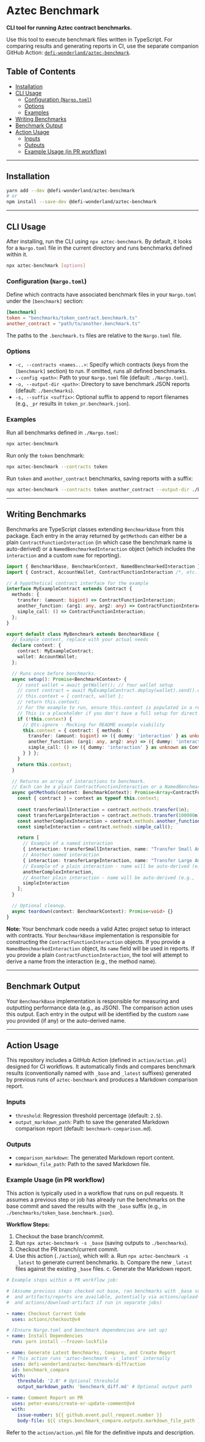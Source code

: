 # Aztec Benchmark

**CLI tool for running Aztec contract benchmarks.**

Use this tool to execute benchmark files written in TypeScript. For comparing results and generating reports in CI, use the separate companion GitHub Action: [`defi-wonderland/aztec-benchmark`](https://github.com/defi-wonderland/aztec-benchmark).

## Table of Contents

- [Installation](#installation)
- [CLI Usage](#cli-usage)
  - [Configuration (`Nargo.toml`)](#configuration-nargotoml)
  - [Options](#options)
  - [Examples](#examples)
- [Writing Benchmarks](#writing-benchmarks)
- [Benchmark Output](#benchmark-output)
- [Action Usage](#action-usage)
  - [Inputs](#inputs)
  - [Outputs](#outputs)
  - [Example Usage (in PR workflow)](#example-usage-in-pr-workflow)

---

## Installation

```sh
yarn add --dev @defi-wonderland/aztec-benchmark
# or
npm install --save-dev @defi-wonderland/aztec-benchmark
```

---

## CLI Usage

After installing, run the CLI using `npx aztec-benchmark`. By default, it looks for a `Nargo.toml` file in the current directory and runs benchmarks defined within it.

```sh
npx aztec-benchmark [options]
```

### Configuration (`Nargo.toml`)

Define which contracts have associated benchmark files in your `Nargo.toml` under the `[benchmark]` section:

```toml
[benchmark]
token = "benchmarks/token_contract.benchmark.ts"
another_contract = "path/to/another.benchmark.ts"
```

The paths to the `.benchmark.ts` files are relative to the `Nargo.toml` file.

### Options

- `-c, --contracts <names...>`: Specify which contracts (keys from the `[benchmark]` section) to run. If omitted, runs all defined benchmarks.
- `--config <path>`: Path to your `Nargo.toml` file (default: `./Nargo.toml`).
- `-o, --output-dir <path>`: Directory to save benchmark JSON reports (default: `./benchmarks`).
- `-s, --suffix <suffix>`: Optional suffix to append to report filenames (e.g., `_pr` results in `token_pr.benchmark.json`).

### Examples

Run all benchmarks defined in `./Nargo.toml`:
```sh
npx aztec-benchmark 
```

Run only the `token` benchmark:
```sh
npx aztec-benchmark --contracts token
```

Run `token` and `another_contract` benchmarks, saving reports with a suffix:
```sh
npx aztec-benchmark --contracts token another_contract --output-dir ./benchmark_results --suffix _v2
```

---

## Writing Benchmarks

Benchmarks are TypeScript classes extending `BenchmarkBase` from this package.
Each entry in the array returned by `getMethods` can either be a plain `ContractFunctionInteraction` 
(in which case the benchmark name is auto-derived) or a `NamedBenchmarkedInteraction` object 
(which includes the `interaction` and a custom `name` for reporting).

```ts
import { BenchmarkBase, BenchmarkContext, NamedBenchmarkedInteraction } from '@defi-wonderland/aztec-benchmark';
import { Contract, AccountWallet, ContractFunctionInteraction /*, etc. */ } from '@aztec/aztec.js'; // Assuming specific imports

// A hypothetical contract interface for the example
interface MyExampleContract extends Contract {
  methods: {
    transfer: (amount: bigint) => ContractFunctionInteraction;
    another_function: (arg1: any, arg2: any) => ContractFunctionInteraction;
    simple_call: () => ContractFunctionInteraction;
  };
}

export default class MyBenchmark extends BenchmarkBase {
  // Example context, replace with your actual needs
  declare context: {
    contract: MyExampleContract; 
    wallet: AccountWallet;   
  };

  // Runs once before benchmarks.
  async setup(): Promise<BenchmarkContext> {
    // const wallet = await getWallet(); // Your wallet setup
    // const contract = await MyExampleContract.deploy(wallet).send().deployed() as MyExampleContract;
    // this.context = { contract, wallet };
    // return this.context;
    // For the example to run, ensure this.context is populated in a real setup.
    // This is a placeholder if you don't have a full setup for direct README testing.
    if (!this.context) { 
      // @ts-ignore - Mocking for README example viability
      this.context = { contract: { methods: { 
        transfer: (amount: bigint) => ({ dummy: 'interaction' } as unknown as ContractFunctionInteraction),
        another_function: (arg1: any, arg2: any) => ({ dummy: 'interaction'} as unknown as ContractFunctionInteraction),
        simple_call: () => ({ dummy: 'interaction' } as unknown as ContractFunctionInteraction),
      } } }; 
    }
    return this.context;
  }

  // Returns an array of interactions to benchmark. 
  // Each can be a plain ContractFunctionInteraction or a NamedBenchmarkedInteraction object.
  async getMethods(context: BenchmarkContext): Promise<Array<ContractFunctionInteraction | NamedBenchmarkedInteraction>> {
    const { contract } = context as typeof this.context; 
    
    const transferSmallInteraction = contract.methods.transfer(1n);
    const transferLargeInteraction = contract.methods.transfer(100000n);
    const anotherComplexInteraction = contract.methods.another_function("data", { value: 123 });
    const simpleInteraction = contract.methods.simple_call();

    return [
      // Example of a named interaction
      { interaction: transferSmallInteraction, name: "Transfer Small Amount (1)" }, 
      // Another named interaction
      { interaction: transferLargeInteraction, name: "Transfer Large Amount (100000)" },
      // Example of a plain interaction - name will be auto-derived (e.g., 'another_function')
      anotherComplexInteraction, 
      // Another plain interaction - name will be auto-derived (e.g., 'simple_call')
      simpleInteraction 
    ];
  }

  // Optional cleanup.
  async teardown(context: BenchmarkContext): Promise<void> {}
}
```

**Note:** Your benchmark code needs a valid Aztec project setup to interact with contracts.
Your `BenchmarkBase` implementation is responsible for constructing the `ContractFunctionInteraction` objects.
If you provide a `NamedBenchmarkedInteraction` object, its `name` field will be used in reports. 
If you provide a plain `ContractFunctionInteraction`, the tool will attempt to derive a name from the interaction (e.g., the method name).

---

## Benchmark Output

Your `BenchmarkBase` implementation is responsible for measuring and outputting performance data (e.g., as JSON). The comparison action uses this output.
Each entry in the output will be identified by the custom `name` you provided (if any) or the auto-derived name.

--- 

## Action Usage

This repository includes a GitHub Action (defined in `action/action.yml`) designed for CI workflows. It automatically finds and compares benchmark results (conventionally named with `_base` and `_latest` suffixes) generated by previous runs of `aztec-benchmark` and produces a Markdown comparison report.

### Inputs

- `threshold`: Regression threshold percentage (default: `2.5`).
- `output_markdown_path`: Path to save the generated Markdown comparison report (default: `benchmark-comparison.md`).

### Outputs

- `comparison_markdown`: The generated Markdown report content.
- `markdown_file_path`: Path to the saved Markdown file.

### Example Usage (in PR workflow)

This action is typically used in a workflow that runs on pull requests. It assumes a previous step or job has already run the benchmarks on the base commit and saved the results with the `_base` suffix (e.g., in `./benchmarks/token_base.benchmark.json`).

**Workflow Steps:**
1. Checkout the base branch/commit.
2. Run `npx aztec-benchmark -s _base` (saving outputs to `./benchmarks`).
3. Checkout the PR branch/current commit.
4. Use this action (`./action`), which will:
   a. Run `npx aztec-benchmark -s _latest` to generate current benchmarks.
   b. Compare the new `_latest` files against the existing `_base` files.
   c. Generate the Markdown report.

```yaml
# Example steps within a PR workflow job:

# (Assume previous steps checked out base, ran benchmarks with _base suffix, 
#  and artifacts/reports are available, potentially via actions/upload-artifact 
#  and actions/download-artifact if run in separate jobs)

- name: Checkout Current Code
  uses: actions/checkout@v4

# (Ensure Nargo.toml and benchmark dependencies are set up)
- name: Install Dependencies
  run: yarn install --frozen-lockfile

- name: Generate Latest Benchmarks, Compare, and Create Report
  # This action runs 'aztec-benchmark -s _latest' internally
  uses: defi-wonderland/aztec-benchmark-diff/action 
  id: benchmark_compare
  with:
    threshold: '2.0' # Optional threshold
    output_markdown_path: 'benchmark_diff.md' # Optional output path

- name: Comment Report on PR
  uses: peter-evans/create-or-update-comment@v4
  with:
    issue-number: ${{ github.event.pull_request.number }}
    body-file: ${{ steps.benchmark_compare.outputs.markdown_file_path }}
```

Refer to the `action/action.yml` file for the definitive inputs and description.
